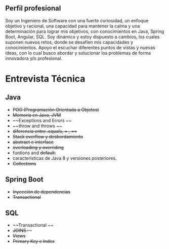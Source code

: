 ## Perfil profesional

Soy un Ingeniero de Software con una fuerte curiosidad, un enfoque objetivo y racional, una capacidad para mantener la calma y una determinación para lograr mis objetivos, con conocimientos en Java, Spring Boot, Angular, SQL. Soy dinámico y estoy dispuesto a cambios, los cuales suponen nuevos retos, donde se desafíen mis capacidades y conocimientos. Apoyo el escuchar diferentes puntos de vistas y nuevas ideas, con lo cual busco abordar y solucionar los problemas de forma innovadora  y/o profesional.

# Entrevista Técnica 

## Java

- ~~POO (Programación Orientada a Objetos)~~
- ~~Memoria en Java, JVM~~
- ~~Exceptions and Errors ~~
- ~~throw and throws ~~
- ~~diferencia entre .equals, = , ==~~
- ~~Stack overflow  y desbordamiento~~
- ~~abstract e interface~~
- ~~overloading y overriding~~
- funtions and ~~default.~~
- caracteristicas de Java 8 y versiones posteriores.
- ~~Collections~~

## Spring Boot

- ~~Inyección de dependencias~~
- ~~Transactional~~

## SQL

- ~~Transactional ~~
- ~~JOINS~~~~
- ~~Views~~
- ~~Primary Key e Index~~



